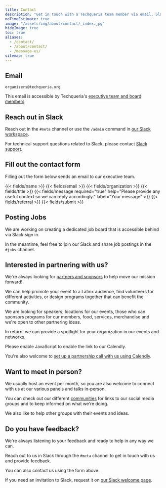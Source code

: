 ```yaml
---
title: Contact
description: "Get in touch with a Techqueria team member via email, Slack or social media. 📨"
noTimeEstimate: true
image: "/assets/img/about/contact/_index.jpg"
hideImage: true
toc: true
aliases:
  - /contact/
  - /about/contact/
  - /message-us/
sitemap: true
---
```


## Email

`organizers@techqueria.org`

This email is accessible by Techqueria's [executive team and board members](/team/).

## Reach out in Slack

Reach out in the `#meta` channel or use the `/admin` command in [our Slack workspace](/communities/slack/).

For technical support questions related to Slack, please contact [Slack support](https://slack.com/help).

## Fill out the contact form

Filling out the form below sends an email to our executive team.

<form name="Contact" method="POST" data-netlify-recaptcha="true" data-netlify="true" action="/success/" class="form--centered">
  <input type="hidden" aria-label="Subject" name="_subject" value="Techqueria - New Contact Message">
  {{< fields/name >}}
  {{< fields/email >}}
  {{< fields/organization >}}
  {{< fields/title >}}
  {{< fields/message required="true" help="Please provide any useful context so we can reply accordingly." label="Your message" >}}
  {{< fields/referral >}}
  {{< fields/submit >}}
</form>

## Posting Jobs

We are working on creating a dedicated job board that is accessible behind via Slack sign in.

In the meantime, feel free to join our Slack and share job postings in the `#jobs` channel.

## Interested in partnering with us?

We're always looking for [partners and sponsors](/support-us/) to help move our mission forward!

We can help promote your event to a Latinx audience, find volunteers for different activities, or design programs together that can benefit the community.

We are looking for speakers, locations for our events, those who can sponsors programs for our members, food, services, merchandise and we're open to other partnering ideas.

In return, we can provide a spotlight for your organization in our events and networks.

<link href="https://assets.calendly.com/assets/external/widget.css" rel="stylesheet">
<script src="https://assets.calendly.com/assets/external/widget.js" type="text/javascript"></script>
<noscript>Please enable JavaScript to enable the link to our Calendly.</noscript>

<p>You're also welcome to <a href="" onclick="Calendly.initPopupWidget({url: 'https://calendly.com/techqueria/hello'});return false;">set up a partnership call with us using Calendly</a>.</p>

## Want to meet in person?

We usually host an event per month, so you are also welcome to connect with us at our various panels and talks in-person.

You can check out our different [communities](/communities/) for links to our social media groups and to keep informed on what we're doing.

We also like to help other groups with their events and ideas.

## Do you have feedback?

We're always listening to your feedback and ready to help in any way we can.

Reach out to us in Slack through the `#meta` channel to get in touch with us and provide feedback.

You can also contact us using the form above.

If you need an invitation to Slack, request it on [our Slack welcome page](/communities/slack/).
